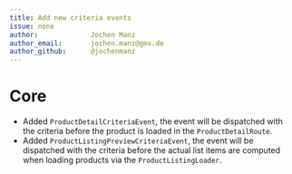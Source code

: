 ```yaml
---
title: Add new criteria events
issue: none
author:             Jochen Manz
author_email:       jochen.manz@gmx.de
author_github:      @jochenmanz
---
```

# Core
* Added `ProductDetailCriteriaEvent`, the event will be dispatched with the criteria before the product is loaded in the `ProductDetailRoute`.
* Added `ProductListingPreviewCriteriaEvent`, the event will be dispatched with the criteria before the actual list items are computed when loading products via the `ProductListingLoader`.
